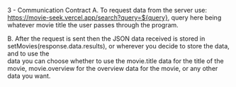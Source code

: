 3 - Communication Contract
  A. To request data from the server use: https://movie-seek.vercel.app/search?query=${query},      query here being whatever movie title the user passes through the program.
  
  B. After the request is sent then the JSON data received is stored in       
  setMovies(response.data.results), or wherever you decide to store the data, and to use the   
  data you can choose whether to use the movie.title data for the title of the movie, 
  movie.overview for the overview data for the movie, or any other data you want. 
